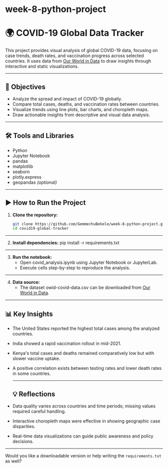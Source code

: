# week-8-python-project
# 🌍 COVID-19 Global Data Tracker

This project provides visual analysis of global COVID-19 data, focusing on case trends, death rates, and vaccination progress across selected countries. It uses data from [Our World in Data](https://ourworldindata.org/covid-cases) to draw insights through interactive and static visualizations.

---

## 🎯 Objectives

- Analyze the spread and impact of COVID-19 globally.
- Compare total cases, deaths, and vaccination rates between countries.
- Visualize trends using line plots, bar charts, and choropleth maps.
- Draw actionable insights from descriptive and visual data analysis.

---

## 🛠️ Tools and Libraries

- Python
- Jupyter Notebook
- pandas
- matplotlib
- seaborn
- plotly.express
- geopandas *(optional)*

---

## ▶️ How to Run the Project

1. **Clone the repository:**
   ```bash
   git clone https://github.com/GemmechuBekele/week-8-python-project.git
   cd covid19-global-tracker

---

2. **Install dependencies:**
pip install -r requirements.txt

---

3. **Run the notebook:**
   - Open covid_analysis.ipynb using Jupyter Notebook or JupyterLab.
   - Execute cells step-by-step to reproduce the analysis.

---

4. **Data source:**
   - The dataset owid-covid-data.csv can be downloaded from [Our World in Data](https://ourworldindata.org/covid-cases).
  
  ---

 ## 📊 Key Insights
- The United States reported the highest total cases among the analyzed countries.
- India showed a rapid vaccination rollout in mid-2021.
- Kenya's total cases and deaths remained comparatively low but with slower vaccine uptake.
- A positive correlation exists between testing rates and lower death rates in some countries.

  ---

  ## 💡 Reflections
- Data quality varies across countries and time periods; missing values required careful handling.
- Interactive choropleth maps were effective in showing geographic case disparities.
- Real-time data visualizations can guide public awareness and policy decisions.

---

Would you like a downloadable version or help writing the `requirements.txt` as well?
